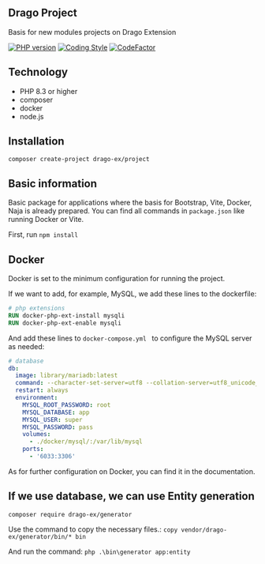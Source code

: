 ## Drago Project
Basis for new modules projects on Drago Extension

[![PHP version](https://badge.fury.io/ph/drago-ex%2Fproject.svg)](https://badge.fury.io/ph/drago-ex%2Fproject)
[![Coding Style](https://github.com/drago-ex/project/actions/workflows/coding-style.yml/badge.svg)](https://github.com/drago-ex/project/actions/workflows/coding-style.yml)
[![CodeFactor](https://www.codefactor.io/repository/github/drago-ex/project/badge)](https://www.codefactor.io/repository/github/drago-ex/project)

## Technology
- PHP 8.3 or higher
- composer
- docker
- node.js

## Installation
```
composer create-project drago-ex/project
```

## Basic information
Basic package for applications where the basis for Bootstrap, Vite, Docker, Naja is already prepared.
You can find all commands in `package.json` like running Docker or Vite.

First, run `npm install`

## Docker
Docker is set to the minimum configuration for running the project.

If we want to add, for example, MySQL, we add these lines to the dockerfile:
```dockerfile
# php extensions
RUN docker-php-ext-install mysqli
RUN docker-php-ext-enable mysqli
```

And add these lines to  `docker-compose.yml ` to configure the MySQL server as needed:
```yml
# database
db:
  image: library/mariadb:latest
  command: --character-set-server=utf8 --collation-server=utf8_unicode_ci
  restart: always
  environment:
    MYSQL_ROOT_PASSWORD: root
    MYSQL_DATABASE: app
    MYSQL_USER: super
    MYSQL_PASSWORD: pass
    volumes:
      - ./docker/mysql/:/var/lib/mysql
    ports:
      - '6033:3306'
```
As for further configuration on Docker, you can find it in the documentation.

## If we use database, we can use Entity generation
```
composer require drago-ex/generator
```

Use the command to copy the necessary files.: `copy vendor/drago-ex/generator/bin/* bin`

And run the command: `php .\bin\generator app:entity`
